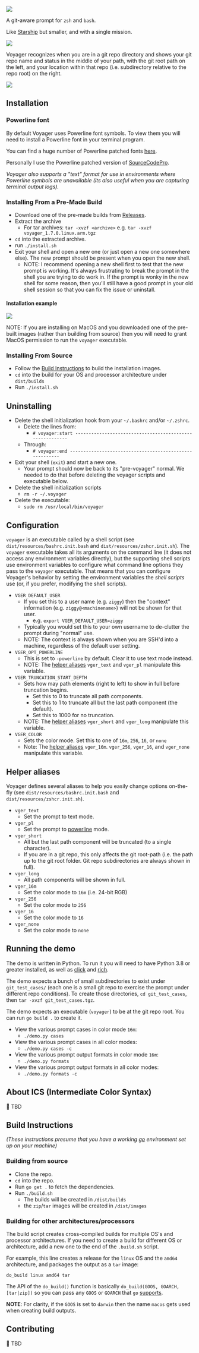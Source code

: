 ![](docs/img/voyager_banner.png)

A git-aware prompt for `zsh` and `bash`.

Like [Starship](https://starship.rs) but smaller, and with a single mission.

![](docs/img/voyager_demo.png)

Voyager recognizes when you are in a git repo directory and shows your git repo name and status in the middle of your path, with the git root path on the left, and your location within that repo (i.e. subdirectory relative to the repo root) on the right. 

![](docs/img/voyager_prompt_example.png)

## Installation

### Powerline font
By default Voyager uses Powerline font symbols.  To view them you will need to install a Powerline font in your terminal program.

You can find a huge number of Powerline patched fonts [here](https://github.com/powerline/fonts).

Personally I use the Powerline patched version of [SourceCodePro](https://github.com/powerline/fonts/tree/master/SourceCodePro).

_Voyager also supports a "text" format for use in environments where Powerline symbols are unavailable (its also useful when you are capturing terminal output logs)._

### Installing From a Pre-Made Build
- Download one of the pre-made builds from [Releases](https://github.com/epmoyer/voyager/releases).
- Extract the archive
    - For tar archives: `tar -xvzf <archive>` e.g. `tar -xvzf voyager_1.7.0.linux.arm.tgz`
- `cd` into the extracted archive.
- run `./install.sh`
- Exit your shell and open a new one (or just open a new one somewhere else).  The new prompt should be present when you open the new shell.
    - NOTE: I recommend opening a new shell first to test that the new prompt is working.  It's always frustrating to break the prompt in the shell you are trying to do work in.  If the prompt is wonky in the new shell for some reason, then you'll still have a good prompt in your old shell session so that you can fix the issue or uninstall.

#### Installation example
![](docs/img/voyager_install.png)

NOTE: If you are installing on MacOS and you downloaded one of the pre-built images (rather than building from source) then you will need to grant MacOS permission to run the `voyager` executable.

### Installing From Source
- Follow the [Build Instructions](#build-instructions) to build the installation images.
- `cd` into the build for your OS and processor architecture under `dist/builds`
- Run `./install.sh`

## Uninstalling
- Delete the shell initialization hook from your `~/.bashrc` and/or `~/.zshrc`.
    - Delete the lines from:
        - `# voyager:start ---------------------------------------------------------`
    - Through:
        - `# voyager:end --------------------------------------------------------`
- Exit your shell (`exit`) and start a new one.
    - Your prompt should now be back to its "pre-voyager" normal.  We needed to do that before deleting the voyager scripts and executable below.
- Delete the shell initialization scripts
    - `rm -r ~/.voyager`
- Delete the executable:
    - `sudo rm /usr/local/bin/voyager`

## Configuration
`voyager` is an executable called by a shell script (see `dist/resources/bashrc.init.bash` and `dist/resources/zshcr.init.sh`).  The `voyager` executable takes all its arguments on the command line (it does not access any environment variables directly), but the supporting shell scripts use environment variables to configure what command line options they pass to the `voyager` executable.  That means that you can configure Voyager's behavior by setting the environment variables the _shell scripts_ use (or, if you prefer, modifying the shell scripts).

- `VGER_DEFAULT_USER`
    - If you set this to a user name (e.g. `ziggy`) then the "context" information (e.g. `ziggy@<machinename>`) will not be shown for that user.
        - e.g. `export VGER_DEFAULT_USER=ziggy`
    - Typically you would set this to your own username to de-clutter the prompt during "normal" use.
    - NOTE: The context is always shown when you are SSH'd into a machine, regardless of the default user setting.
- `VGER_OPT_POWERLINE`
    - This is set to `-powerline` by default. Clear it to use text mode instead.
    - NOTE: The [helper aliases](#helper-aliases) `vger_text` and `vger_pl` manipulate this variable. 
- `VGER_TRUNCATION_START_DEPTH`
    - Sets how may path elements (right to left) to show in full before truncation begins.
        - Set this to 0 to truncate all path components.
        - Set this to 1 to truncate all but the last path component (the default).
        - Set this to 1000 for no truncation.
    - NOTE: The [helper aliases](#helper-aliases) `vger_short` and `vger_long` manipulate this variable. 
- `VGER_COLOR`
    - Sets the color mode.  Set this to one of `16m`, `256`, `16`, or `none`
    - Note: The [helper aliases](#helper-aliases) `vger_16m`. `vger_256`, `vger_16`, and `vger_none` manipulate this variable. 


## Helper aliases
Voyager defines several aliases to help you easily change options on-the-fly (see `dist/resources/bashrc.init.bash` and `dist/resources/zshcr.init.sh`).

- `vger_text`
    - Set the prompt to text mode.
- `vger_pl`
    - Set the prompt to [powerline](#powerline-font) mode.
- `vger_short`
    - All but the last path component will be truncated (to a single character).
    - If you are in a git repo, this only affects the git root-path (i.e. the path up to the git root folder.  Git repo subdirectories are always shown in full).
- `vger_long`
    - All path components will be shown in full.
- `vger_16m`
    - Set the color mode to `16m` (i.e. 24-bit RGB)
- `vger_256`
    - Set the color mode to `256`
- `vger_16`
    - Set the color mode to `16`
- `vger_none`
    - Set the color mode to `none`

## Running the demo
The demo is written in Python. To run it you will need to have Python 3.8 or greater installed, as well as [click](https://click.palletsprojects.com/en/8.1.x/) and [rich](https://rich.readthedocs.io/en/stable/introduction.html).

The demo expects a bunch of small subdirectories to exist under `git_test_cases/` (each one is a small git repo to exercise the prompt under different repo conditions). To create those directories, `cd git_test_cases`, then `tar -xvzf git_test_cases.tgz`.

The demo expects an executable (`voyager`) to be at the git repo root.  You can run `go build .` to create it.

- View the various prompt cases in color mode `16m`:
    - `./demo.py cases`
- View the various prompt cases in all color modes:
    - `./demo.py cases -c`
- View the various prompt output formats in color mode `16m`:
    - `./demo.py formats`
- View the various prompt output formats in all color modes:
    - `./demo.py formats -c`

## About ICS (Intermediate Color Syntax)
🔴 TBD

## Build Instructions
_(These instructions presume that you have a working [go](https://go.dev) environment set up on your machine)_

### Building from source
- Clone the repo.
- `cd` into the repo.
- Run `go get .` to fetch the dependencies.
- Run `./build.sh`
    - The builds will be created in `/dist/builds`
    - the `zip`/`tar` images will be created in `/dist/images`

### Building for other architectures/processors
The build script creates cross-compiled builds for multiple OS's and processor architectures.  If you need to create a build for different OS or architecture, add a new one to the end of the `.build.sh` script.

For example, this line creates a release for the `linux` OS and the `amd64` architecture, and packages the output as a `tar` image:

`do_build linux amd64 tar`

The API of the `do_build()` function is basically `do_build(GOOS, GOARCH, [tar|zip])` so you can pass any `GOOS` or `GOARCH` that `go` [supports](https://go.dev/doc/install/source#environment).

**NOTE**: For clarity, if the `GOOS` is set to `darwin` then the name `macos` gets used when creating build outputs.

## Contributing
🔴 TBD